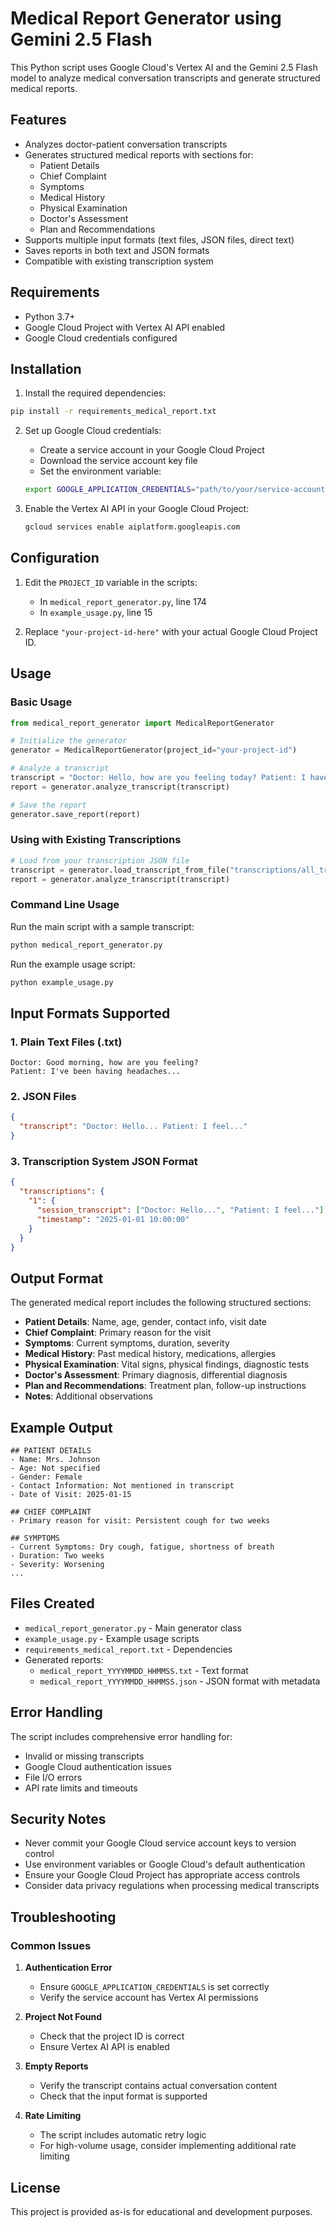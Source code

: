 # Medical Report Generator using Gemini 2.5 Flash

This Python script uses Google Cloud's Vertex AI and the Gemini 2.5 Flash model to analyze medical conversation transcripts and generate structured medical reports.

## Features

- Analyzes doctor-patient conversation transcripts
- Generates structured medical reports with sections for:
  - Patient Details
  - Chief Complaint
  - Symptoms
  - Medical History
  - Physical Examination
  - Doctor's Assessment
  - Plan and Recommendations
- Supports multiple input formats (text files, JSON files, direct text)
- Saves reports in both text and JSON formats
- Compatible with existing transcription system

## Requirements

- Python 3.7+
- Google Cloud Project with Vertex AI API enabled
- Google Cloud credentials configured

## Installation

1. Install the required dependencies:
```bash
pip install -r requirements_medical_report.txt
```

2. Set up Google Cloud credentials:
   - Create a service account in your Google Cloud Project
   - Download the service account key file
   - Set the environment variable:
   ```bash
   export GOOGLE_APPLICATION_CREDENTIALS="path/to/your/service-account-key.json"
   ```

3. Enable the Vertex AI API in your Google Cloud Project:
   ```bash
   gcloud services enable aiplatform.googleapis.com
   ```

## Configuration

1. Edit the `PROJECT_ID` variable in the scripts:
   - In `medical_report_generator.py`, line 174
   - In `example_usage.py`, line 15

2. Replace `"your-project-id-here"` with your actual Google Cloud Project ID.

## Usage

### Basic Usage

```python
from medical_report_generator import MedicalReportGenerator

# Initialize the generator
generator = MedicalReportGenerator(project_id="your-project-id")

# Analyze a transcript
transcript = "Doctor: Hello, how are you feeling today? Patient: I have a headache..."
report = generator.analyze_transcript(transcript)

# Save the report
generator.save_report(report)
```

### Using with Existing Transcriptions

```python
# Load from your transcription JSON file
transcript = generator.load_transcript_from_file("transcriptions/all_transcriptions.json")
report = generator.analyze_transcript(transcript)
```

### Command Line Usage

Run the main script with a sample transcript:
```bash
python medical_report_generator.py
```

Run the example usage script:
```bash
python example_usage.py
```

## Input Formats Supported

### 1. Plain Text Files (.txt)
```
Doctor: Good morning, how are you feeling?
Patient: I've been having headaches...
```

### 2. JSON Files
```json
{
  "transcript": "Doctor: Hello... Patient: I feel..."
}
```

### 3. Transcription System JSON Format
```json
{
  "transcriptions": {
    "1": {
      "session_transcript": ["Doctor: Hello...", "Patient: I feel..."],
      "timestamp": "2025-01-01 10:00:00"
    }
  }
}
```

## Output Format

The generated medical report includes the following structured sections:

- **Patient Details**: Name, age, gender, contact info, visit date
- **Chief Complaint**: Primary reason for the visit
- **Symptoms**: Current symptoms, duration, severity
- **Medical History**: Past medical history, medications, allergies
- **Physical Examination**: Vital signs, physical findings, diagnostic tests
- **Doctor's Assessment**: Primary diagnosis, differential diagnosis
- **Plan and Recommendations**: Treatment plan, follow-up instructions
- **Notes**: Additional observations

## Example Output

```
## PATIENT DETAILS
- Name: Mrs. Johnson
- Age: Not specified
- Gender: Female
- Contact Information: Not mentioned in transcript
- Date of Visit: 2025-01-15

## CHIEF COMPLAINT
- Primary reason for visit: Persistent cough for two weeks

## SYMPTOMS
- Current Symptoms: Dry cough, fatigue, shortness of breath
- Duration: Two weeks
- Severity: Worsening
...
```

## Files Created

- `medical_report_generator.py` - Main generator class
- `example_usage.py` - Example usage scripts
- `requirements_medical_report.txt` - Dependencies
- Generated reports:
  - `medical_report_YYYYMMDD_HHMMSS.txt` - Text format
  - `medical_report_YYYYMMDD_HHMMSS.json` - JSON format with metadata

## Error Handling

The script includes comprehensive error handling for:
- Invalid or missing transcripts
- Google Cloud authentication issues
- File I/O errors
- API rate limits and timeouts

## Security Notes

- Never commit your Google Cloud service account keys to version control
- Use environment variables or Google Cloud's default authentication
- Ensure your Google Cloud Project has appropriate access controls
- Consider data privacy regulations when processing medical transcripts

## Troubleshooting

### Common Issues

1. **Authentication Error**
   - Ensure `GOOGLE_APPLICATION_CREDENTIALS` is set correctly
   - Verify the service account has Vertex AI permissions

2. **Project Not Found**
   - Check that the project ID is correct
   - Ensure Vertex AI API is enabled

3. **Empty Reports**
   - Verify the transcript contains actual conversation content
   - Check that the input format is supported

4. **Rate Limiting**
   - The script includes automatic retry logic
   - For high-volume usage, consider implementing additional rate limiting

## License

This project is provided as-is for educational and development purposes. 
